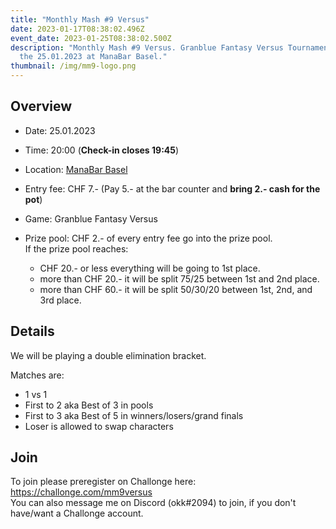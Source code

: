 ```yaml
---
title: "Monthly Mash #9 Versus"
date: 2023-01-17T08:38:02.496Z
event_date: 2023-01-25T08:38:02.500Z
description: "Monthly Mash #9 Versus. Granblue Fantasy Versus Tournament held on
  the 25.01.2023 at ManaBar Basel."
thumbnail: /img/mm9-logo.png
---
```

## Overview

* Date: 25.01.2023
* Time: 20:00 (**Check-in closes 19:45**)
* Location: [ManaBar Basel](https://manabar.ch/)
* Entry fee: CHF 7.- (Pay 5.- at the bar counter and **bring 2.- cash for the pot**)
* Game: Granblue Fantasy Versus
* Prize pool: CHF 2.- of every entry fee go into the prize pool.\
  If the prize pool reaches:

  * CHF 20.- or less everything will be going to 1st place.
  * more than CHF 20.- it will be split 75/25 between 1st and 2nd place.
  * more than CHF 60.- it will be split 50/30/20 between 1st, 2nd, and 3rd place.

## Details

We will be playing a double elimination bracket.

Matches are:

* 1 vs 1
* First to 2 aka Best of 3 in pools
* First to 3 aka Best of 5 in winners/losers/grand finals
* Loser is allowed to swap characters

## Join

To join please preregister on Challonge here: <https://challonge.com/mm9versus>\
You can also message me on Discord (okk#2094) to join, if you don't have/want a Challonge account.